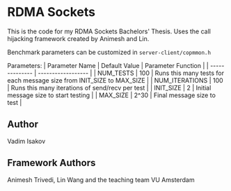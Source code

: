 # RDMA Sockets
This is the code for my RDMA Sockets Bachelors' Thesis.
Uses the call hijacking framework created by Animesh and Lin.

Benchmark parameters can be customized in `server-client/copmmon.h`

Parameters:
| Parameter Name | Default Value | Parameter Function |
| -------------- | ------------------ |
| NUM_TESTS      | 100 | Runs this many tests for each message size from INIT_SIZE to MAX_SIZE |
| NUM_ITERATIONS | 100 | Runs this many iterations of send/recv per test |
| INIT_SIZE | 2 | Initial message size to start testing |
| MAX_SIZE | 2^30 | Final message size to test |


## Author
Vadim Isakov

## Framework Authors
Animesh Trivedi, Lin Wang and the teaching team 
VU Amsterdam 